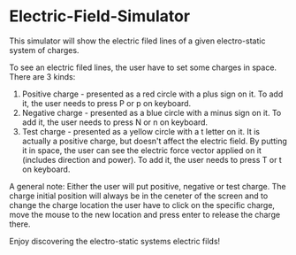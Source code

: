 # Electric-Field-Simulator
This simulator will show the electric filed lines of a given electro-static system of charges.

To see an electric filed lines, the user have to set some charges in space. There are 3 kinds:
1. Positive charge - presented as a red circle with a plus sign on it. To add it, the user needs to press P or p on keyboard.
2. Negative charge - presented as a blue circle with a minus sign on it. To add it, the user needs to press N or n on keyboard.
3. Test charge - presented as a yellow circle with a t letter on it. It is actually a positive charge, but doesn't affect the electric field. By putting it in space, the user can see the electric force vector applied on it (includes direction and power). To add it, the user needs to press T or t on keyboard.

A general note: Either the user will put positive, negative or test charge. The charge initial position will always be in the ceneter of the screen and to change the charge location the user have to click on the specific charge, move the mouse to the new location and press enter to release the charge there.

Enjoy discovering the electro-static systems electric filds!
